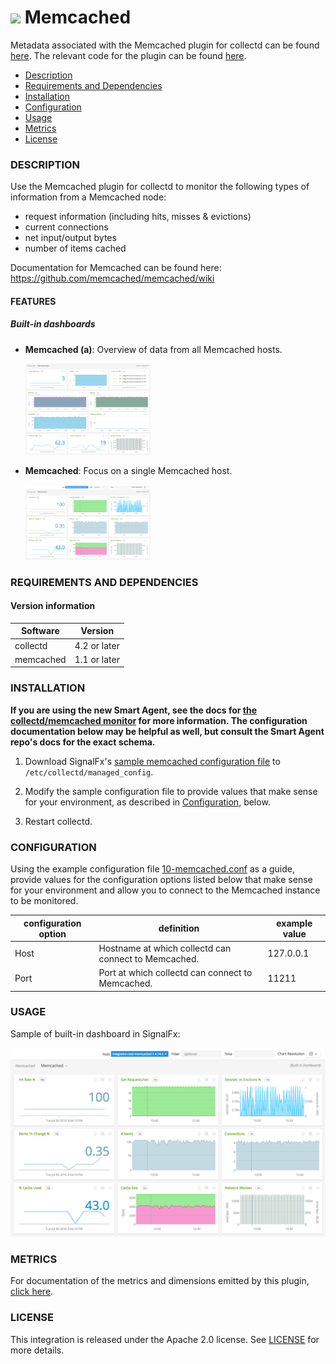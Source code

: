 # ![](https://github.com/signalfx/integrations/blob/master/collectd-memcached/img/integrations_memcached.png) Memcached

Metadata associated with the Memcached plugin for collectd can be found [here](https://github.com/signalfx/integrations/tree/release/collectd-memcached). The relevant code for the plugin can be found [here](https://github.com/signalfx/collectd/blob/master/src/memcached.c).

- [Description](#description)
- [Requirements and Dependencies](#requirements-and-dependencies)
- [Installation](#installation)
- [Configuration](#configuration)
- [Usage](#usage)
- [Metrics](#metrics)
- [License](#license)

### DESCRIPTION

Use the Memcached plugin for collectd to monitor the following types of information from a Memcached node:

* request information (including hits, misses & evictions)
* current connections
* net input/output bytes
* number of items cached

Documentation for Memcached can be found here: <a target="_blank" href="https://github.com/memcached/memcached/wiki">https://github.com/memcached/memcached/wiki</a>

#### FEATURES

##### Built-in dashboards

- **Memcached (a)**: Overview of data from all Memcached hosts.

  [<img src='./img/dashboard_memcached_a.png' width=200px>](./img/dashboard_memcached_a.png)

- **Memcached**: Focus on a single Memcached host.

  [<img src='./img/dashboard_memcached.png' width=200px>](./img/dashboard_memcached.png)

### REQUIREMENTS AND DEPENDENCIES

#### Version information

| Software  | Version        |
|-----------|----------------|
| collectd  |  4.2 or later  |
| memcached |  1.1 or later  |

### INSTALLATION

**If you are using the new Smart Agent, see the docs for [the collectd/memcached
monitor](https://github.com/signalfx/signalfx-agent/tree/master/docs/monitors/collectd-memcached.md)
for more information.  The configuration documentation below may be helpful as
well, but consult the Smart Agent repo's docs for the exact schema.**


1. Download SignalFx's <a target="_blank" href="https://github.com/signalfx/integrations/blob/master/collectd-memcached/10-memcached.conf">sample memcached configuration file</a> to `/etc/collectd/managed_config`.

2. Modify the sample configuration file to provide values that make sense for your environment, as described in [Configuration](#configuration), below.

3. Restart collectd.

### CONFIGURATION

Using the example configuration file <a target="_blank" href="https://github.com/signalfx/integrations/tree/master/collectd-memcached/10-memcached.conf">10-memcached.conf</a> as a guide, provide values for the configuration options listed below that make sense for your environment and allow you to connect to the Memcached instance to be monitored.

| configuration option | definition | example value |
| ---------------------|------------|---------------|
| Host | Hostname at which collectd can connect to Memcached. | 127.0.0.1 |
| Port | Port at which collectd can connect to Memcached. | 11211 |

### USAGE

Sample of built-in dashboard in SignalFx:

![](././img/dashboard_memcached.png)

### METRICS

For documentation of the metrics and dimensions emitted by this plugin, [click here](./docs).

### LICENSE

This integration is released under the Apache 2.0 license. See [LICENSE](./LICENSE) for more details.
